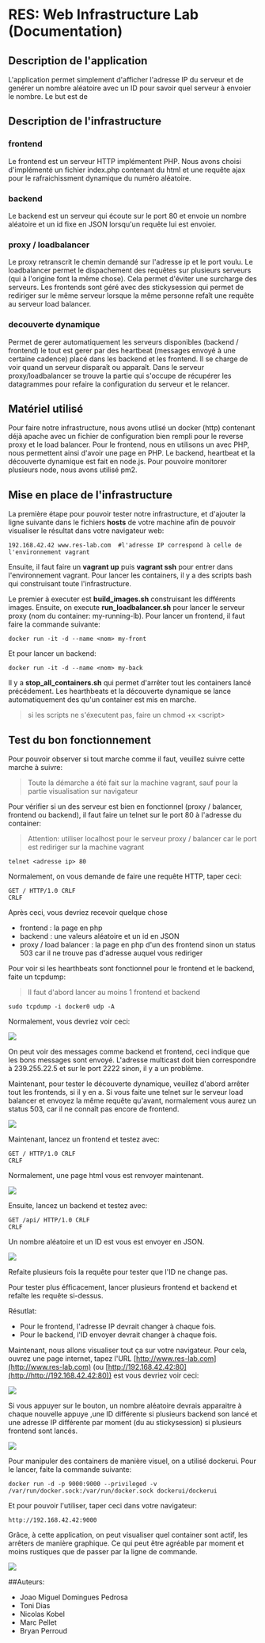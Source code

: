 # RES: Web Infrastructure Lab (Documentation)

## Description de l'application
L'application permet simplement d'afficher l'adresse IP du serveur et de genérer un nombre aléatoire avec un ID pour savoir quel serveur à envoier le nombre. Le but est de  

## Description de l'infrastructure
### frontend
Le frontend est un serveur HTTP implémentent PHP. Nous avons choisi d'implémenté un fichier index.php contenant du html et une requête ajax pour le rafraichissment dynamique du numéro aléatoire.
### backend
Le backend est un serveur qui écoute sur le port 80 et envoie un nombre aléatoire et un id fixe en JSON lorsqu'un requête lui est envoier.
### proxy / loadbalancer
Le proxy retranscrit le chemin demandé sur l'adresse ip et le port voulu.
Le loadbalancer permet le dispachement des requêtes sur plusieurs serveurs (qui à l'origine font la même chose). Cela permet d'éviter une surcharge des serveurs. Les frontends sont géré avec des stickysession qui permet de rediriger sur le même serveur lorsque la même personne refaît une requête au serveur load balancer.
### decouverte dynamique
Permet de gerer automatiquement les serveurs disponibles (backend / frontend) le tout est gerer par des heartbeat (messages envoyé à une certaine cadence) placé dans les backend et les frontend. Il se charge de voir quand un serveur disparaît ou apparaît. Dans le serveur proxy/loadbalancer se trouve la partie qui s'occupe de récupérer les datagrammes pour refaire la configuration du serveur et le relancer.

## Matériel utilisé

Pour faire notre infrastructure, nous avons utlisé un docker (http) contenant déjà apache avec un fichier de configuration bien rempli pour le reverse proxy et le load balancer. Pour le frontend, nous en utilisons un avec PHP, nous permettent ainsi d'avoir une page en PHP. Le backend, heartbeat et la découverte dynamique est fait en node.js. Pour pouvoire monitorer plusieurs node, nous avons utilisé pm2.

## Mise en place de l'infrastructure

La première étape pour pouvoir tester notre infrastructure, et d'ajouter la ligne suivante dans le fichiers **hosts** de votre machine afin de pouvoir visualiser le résultat dans votre navigateur web:

	192.168.42.42 www.res-lab.com  #l'adresse IP correspond à celle de l'environnement vagrant

Ensuite, il faut faire un **vagrant up** puis **vagrant ssh** pour entrer dans l'environnement vagrant. 
Pour lancer les containers, il y a des scripts bash qui construisant toute l'infrastructure. 

Le premier à executer est **build\_images.sh** construisant les différents images. Ensuite, on execute **run\_loadbalancer.sh** pour lancer le serveur proxy (nom du container: my-running-lb). Pour lancer un frontend, il faut faire la commande suivante:
	
	docker run -it -d --name <nom> my-front
Et pour lancer un backend:
	
	docker run -it -d --name <nom> my-back	
Il y a **stop\_all_containers.sh** qui permet d'arrêter tout les containers lancé précédement.
Les hearthbeats et la découverte dynamique se lance automatiquement des qu'un container est mis en marche.

> si les scripts ne s'éxecutent pas, faire un chmod +x <script\>

## Test du bon fonctionnement

Pour pouvoir observer si tout marche comme il faut, veuillez suivre cette marche à suivre:

> Toute la démarche a été fait sur la machine vagrant, sauf pour la partie visualisation sur navigateur

Pour vérifier si un des serveur est bien en fonctionnel (proxy / balancer, frontend ou backend), il faut faire un telnet sur le port 80 à l'adresse du container:

> Attention: utiliser localhost pour le serveur proxy / balancer car le port est rediriger sur la machine vagrant

	telnet <adresse ip> 80

Normalement, on vous demande de faire une requête HTTP, taper ceci:
	
	GET / HTTP/1.0 CRLF
	CRLF
Après ceci, vous devriez recevoir quelque chose

- frontend : la page en php
- backend : une valeurs aléatoire et un id en JSON
- proxy / load balancer : la page en php d'un des frontend sinon un status 503 car il ne trouve pas d'adresse auquel vous rediriger

Pour voir si les hearthbeats sont fonctionnel pour le frontend et le backend, faite un tcpdump:

> Il faut d'abord lancer au moins 1 frontend et backend

	sudo tcpdump -i docker0 udp -A
Normalement, vous devriez voir ceci:

[![](images_document/capture_hearthbeat.png)](images_document/capture_hearthbeat.png)

On peut voir des messages comme backend et frontend, ceci indique que les bons messages sont envoyé. L'adresse multicast doit bien correspondre à 239.255.22.5 et sur le port 2222 sinon, il y a un problème. 

Maintenant, pour tester le découverte dynamique, veuillez d'abord arrêter tout les frontends, si il y en a.
Si vous faite une telnet sur le serveur load balancer et envoyez la même requête qu'avant, normalement vous aurez un status 503, car il ne connaît pas encore de frontend.

[![](images_document/content_proxy_whitout_front.png)](images_document/content_proxy_whitout_front.png)

Maintenant, lancez un frontend et testez avec:
	
	GET / HTTP/1.0 CRLF
	CRLF

Normalement, une page html vous est renvoyer maintenant.

[![](images_document/content_front.png)](images_document/content_front.png)

Ensuite, lancez un backend et testez avec:

	GET /api/ HTTP/1.0 CRLF
	CRLF

Un nombre aléatoire et un ID est vous est envoyer en JSON. 

[![](images_document/content_back.png)](images_document/content_back.png)

Refaite plusieurs fois la requête pour tester que l'ID ne change pas.



Pour tester plus éfficacement, lancer plusieurs frontend et backend et refaîte les requête si-dessus.

Résutlat:

- Pour le frontend, l'adresse IP devrait changer à chaque fois.
- Pour le backend, l'ID envoyer devrait changer à chaque fois.

Maintenant, nous allons visualiser tout ça sur votre navigateur. Pour cela, ouvrez une page internet, tapez l'URL [http://www.res-lab.com](http://www.res-lab.com) (ou [http://192.168.42.42:80](http://http://192.168.42.42:80)) est vous devriez voir ceci:

[![](images_document/front_start.png)](images_document/front_start.png)

Si vous appuyer sur le bouton, un nombre aléatoire devrais apparaitre à chaque nouvelle appuye ,une ID différente si plusieurs backend son lancé et une adresse IP différente par moment (du au stickysession) si plusieurs frontend sont lancés.

[![](images_document/front_after.png)](images_document/front_after.png)

Pour manipuler des containers de manière visuel, on a utilisé dockerui.
Pour le lancer, faite la commande suivante:

	docker run -d -p 9000:9000 --privileged -v /var/run/docker.sock:/var/run/docker.sock dockerui/dockerui
Et pour pouvoir l'utiliser, taper ceci dans votre navigateur:

	http://192.168.42.42:9000

Grâce, à cette application, on peut visualiser quel container sont actif, les arrêters de manière graphique. Ce qui peut être agréable par moment et moins rustiques que de passer par la ligne de commande.

[![](images_document/dockerui.png)](images_document/dockerui.png)

##Auteurs: 

- Joao Miguel Domingues Pedrosa
- Toni Dias
- Nicolas Kobel
- Marc Pellet
- Bryan Perroud